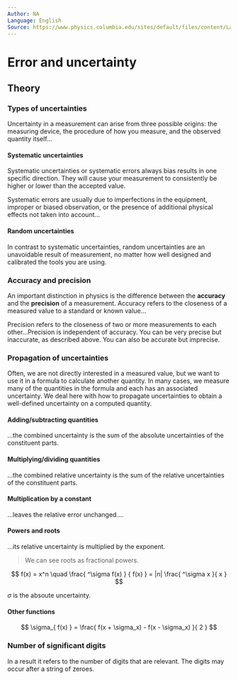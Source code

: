 ```yaml
---
Author: NA
Language: English
Source: https://www.physics.columbia.edu/sites/default/files/content/Lab%20Resources/Lab%20Guide%201_%20Introduction%20to%20Error%20and%20Uncertainty.pdf
---
```


# Error and uncertainty

## Theory

### Types of uncertainties

Uncertainty in a measurement can arise from three possible origins: the measuring device, the procedure of how you measure, and the observed quantity itself...

#### Systematic uncertainties

Systematic uncertainties or systematic errors always bias results in one specific direction. They will cause your measurement to consistently be higher or lower than the accepted value.

Systematic errors are usually due to imperfections in the equipment, improper or biased observation, or the presence of additional physical effects not taken into account...

#### Random uncertainties

In contrast to systematic uncertainties, random uncertainties are an unavoidable result of measurement, no matter how well designed and calibrated the tools you are using.

### Accuracy and precision

An important distinction in physics is the difference between the **accuracy** and the **precision** of a measurement. Accuracy refers to the closeness of a measured value to
a standard or known value...

Precision refers to the closeness of two or more measurements to each other...Precision is independent of accuracy. You can be very precise but inaccurate, as described above. You can also be accurate but imprecise.

### Propagation of uncertainties

Often, we are not directly interested in a measured value, but we want to use it in a formula to calculate another quantity. In many cases, we measure many of the quantities in the formula and each has an associated uncertainty. We deal here with how to propagate uncertainties to obtain a well-defined uncertainty on a computed quantity.

#### Adding/subtracting quantities

...the combined uncertainty is the sum of the absolute uncertainties of the constituent parts.

#### Multiplying/dividing quantities

...the combined relative uncertainty is the sum of the relative uncertainties of the constituent parts.

#### Multiplication by a constant

...leaves the relative error unchanged....

#### Powers and roots

...its relative uncertainty is multiplied by the exponent.

> We can see roots as fractional powers.

$$
f(x) = x^n \quad \frac{ ^\sigma f(x) } { f(x) } = |n| \frac{ ^\sigma x }{ x }
$$

$\sigma$ is the absoute uncertainty.

#### Other functions

$$
\sigma_{ f(x) } = \frac{ f(x + \sigma_x) - f(x - \sigma_x) }{ 2 }
$$

### Number of significant digits

In a result it refers to the number of digits that are relevant. The digits may occur after a string of zeroes.
